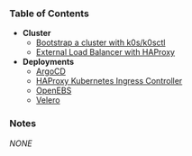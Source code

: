 ### Table of Contents

  - **Cluster**
    - [Bootstrap a cluster with k0s/k0sctl](cluster/k0s/)
    - [External Load Balancer with HAProxy](cluster/external-lb/)
  - **Deployments**
    - [ArgoCD](deployments/argocd)
    - [HAProxy Kubernetes Ingress Controller](deployments/haproxy-ingress)
    - [OpenEBS](deployments/openebs)
    - [Velero](deployments/velero)

### Notes

*NONE*


